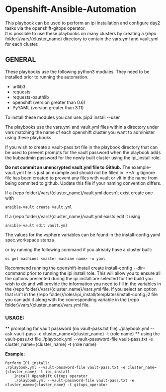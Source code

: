 # Openshift-Ansible-Automation

This playbook can be used to perform an ipi installation and configure day2 tasks via the openshift-gitops operator.  
It is possible to use these playbooks on many clusters by creating a {repo folder}/vars/{cluster_name} directory to
contain the vars.yml and vault.yml for each cluster.  

## GENERAL
These playbooks use the following python3 modules.  They need to be installed prior to running the automation.
	
* urllib3
* requests
* requests-oauthlib
* openshift (version greater than 0.6)
* PyYAML (version greater than 3.11)
        
To install these modules you can use:
  pip3 install <module> --user

The playbooks use the vars.yml and vault.yml files within a directory under vars matching the name 
of each openshift cluster you want to administer using these playbooks.

If you wish to create a vault-pass.txt file in the playbook directory that can be used to prevent prompts for the vault
password when the playbook adds the kubeadmin password for the newly built cluster using the ipi_install role.

**Do not commit an unencrypted vault.yml file to Github.**  The example-vault.yml file is just an example and should not be filled in.
**A .gitignore file has been created to prevent any files with vault or vlt in the name from being commited to github.  Update this
file if your naming convention differs.

If a {repo folder}/vars/{cluster_name}/vault.yml doesn't exist create one with
	
	ansible-vault create vault.yml 

If a {repo folder}/vars/{cluster_name}/vault.yml exists edit it using: 
	
	ansible-vault edit vault.yml

The values for the vsphere variables can be found in the install-config.yaml spec.workspace stanza 
	
or by running the following command if you already have a cluster built:
  
	oc get machines <master machine name> -o yaml

Recommend running the openshift-install create install-config --dir=<installation dir> command prior to running the ipi install role.
This will allow you to ensure all the options presented during the ipi install are selected for the build you wish to do and will 
provide the information you need to fill in the variables in the {repo folder}/vars/{cluster_name}/vars.yml file.
If you select an option that isn't in the {repo folder}/roles/ipi_install/templates/install-config.j2 file you can add it 
along with the cooresponding variable in the {repo folder}/vars/{cluster_name}/vars.yml file.

### USAGE:
** prompting for vault password (no vault-pass.txt file)
	./playbook.yml --ask-vault-pass -e cluster_name={cluster_name} -t {role name}
** using the vault-pass.txt file 
	./playbook.yml --vault-password-file vault-pass.txt -e cluster_name={cluster_name} -t {role name}

**Example:**
	
	Perform IPI install:
	./playbook.yml --vault-password-file vault-pass.txt -e cluster_name={cluster_name} -t ipi_install
        Install Openshift Gitops operator
        ./playbook.yml --vault-password-file vault-pass.txt -e cluster_name={cluster_name} -t gitops_operator
